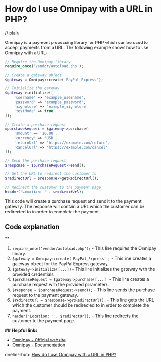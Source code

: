 # How do I use Omnipay with a URL in PHP?
// plain

Omnipay is a payment processing library for PHP which can be used to accept payments from a URL. The following example shows how to use Omnipay with a URL:

```php
// Require the Omnipay library
require_once('vendor/autoload.php');

// Create a gateway object
$gateway = Omnipay::create('PayPal_Express');

// Initialize the gateway
$gateway->initialize([
    'username' => 'example_username',
    'password' => 'example_password',
    'signature' => 'example_signature',
    'testMode' => true
]);

// Create a purchase request
$purchaseRequest = $gateway->purchase([
    'amount' => '10.00',
    'currency' => 'USD',
    'returnUrl' => 'https://example.com/return',
    'cancelUrl' => 'https://example.com/cancel'
]);

// Send the purchase request
$response = $purchaseRequest->send();

// Get the URL to redirect the customer to
$redirectUrl = $response->getRedirectUrl();

// Redirect the customer to the payment page
header('Location: ' . $redirectUrl);
```

This code will create a purchase request and send it to the payment gateway. The response will contain a URL which the customer can be redirected to in order to complete the payment.

## Code explanation
**

1. `require_once('vendor/autoload.php');` - This line requires the Omnipay library.
2. `$gateway = Omnipay::create('PayPal_Express');` - This line creates a gateway object for the PayPal Express gateway.
3. `$gateway->initialize([...])` - This line initializes the gateway with the provided credentials.
4. `$purchaseRequest = $gateway->purchase([...])` - This line creates a purchase request with the provided parameters.
5. `$response = $purchaseRequest->send();` - This line sends the purchase request to the payment gateway.
6. `$redirectUrl = $response->getRedirectUrl();` - This line gets the URL which the customer should be redirected to in order to complete the payment.
7. `header('Location: ' . $redirectUrl);` - This line redirects the customer to the payment page.

**## Helpful links**

- [Omnipay - Official website](https://omnipay.thephpleague.com/)
- [Omnipay - Documentation](https://omnipay.thephpleague.com/docs/)

onelinerhub: [How do I use Omnipay with a URL in PHP?](https://onelinerhub.com/php-omnipay/how-do-i-use-omnipay-with-a-url-in-php)